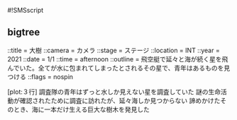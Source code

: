 #!SMSscript

## bigtree

::title = 大樹
::camera = カメラ
::stage = ステージ
::location = INT
::year = 2021
::date = 1/1
::time = afternoon
::outline = 飛空艇で延々と海が続く星を飛んでいた。全てが水に包まれてしまったとされるその星で、青年はあるものを見つける
::flags = nospin

[plot:３行]
調査隊の青年はずっと水しか見えない星を調査していた
謎の生命活動が確認されたために調査に訪れたが、延々海しか見つからない
諦めかけたそのとき、海に一本だけ生える巨大な樹木を発見した
